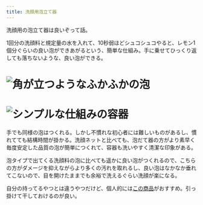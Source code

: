 ```yaml
---
title: 洗顔用泡立て器
---
```

洗顔用の泡立て器は良いぞって話。

1回分の洗顔料と規定量の水を入れて、10秒弱ほどシュコシュコやると、レモン1個分ぐらいの良い泡ができあがるという、簡単な仕組み。手に乗せてひっくり返しても落ちないような、良い泡ができる。

![](https://lh5.googleusercontent.com/jCFQRhu_X_5oCO4S7ZYAIVxsbKBhRrcOml2BUir6SqWJ9zr250iXXTaR_h46f8mEewNtd4A0EKFuPp_ZNamPlT2jxHe6kWWCbvf7pif9UuZVXXre0AtpfWvUhRohvkAGcxU2FiU_oh8nIIoa72PcSNikNbrQkFsn-4BSkRjbWYwqu2-hdVbgcBi4 "角が立つようなふかふかの泡")
===============================================================================================================================================================================================================================================

![](https://lh5.googleusercontent.com/emxLmQlvduIeh4kejUAGaJgVL7GuVKBwsgqc6sRiDcCtY1AE3CjlpBArKORLXU-USDYQ4VSCUd43FAlPjedUtOndRYR3rE4kzFFFoFck5leZ4YD7F6oBTEF-t03n-A-o3ppoV18RjJG8r-E18Btx-08T87_RZDIYLkTbvWEv7oUT-1YmXlRa_pNB "シンプルな仕組みの容器")
=============================================================================================================================================================================================================================================

手でも同様の泡はつくれる。しかし不慣れな初心者には難しいものがあるし、慣れてても結構時間が掛かる。洗顔ネットと比べても、泡だて器の方がより素早く毎度安定した品質の泡が簡単につくれて、容器も洗いやすく清潔な印象がある。

泡タイプで出てくる洗顔料の泡に比べても遥かに良い泡がつくれるので、こちらの方がダメージを抑えながらより多くの汚れを取れるし、良い泡はなかなか垂れてこないので、目を開けたままでも余裕で洗えるぐらい洗顔が楽になる。

自分の持ってるやつとは違うやつだけど、個人的には[この商品](https://www.amazon.co.jp/dp/B09KMP9GDN)がおすすめ。引っ掛けて干しておけるのが良い。
